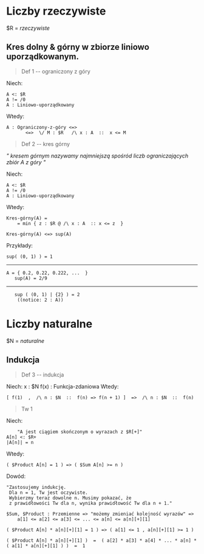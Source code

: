 
# Liczby rzeczywiste

$R = _rzeczywiste_

## Kres dolny & górny w zbiorze liniowo uporządkowanym.
>Def 1 -- ograniczony z góry

Niech:

    A <: $R  
    A != /0  
    A : Liniowo-uporządkowany
Wtedy:

    A : Ograniczony-z-góry <=> 
           <=>  \/ M : $R   /\ x : A  ::  x <= M

>Def 2 -- kres górny

_"
kresem górnym nazywamy najmniejszą spośród liczb ograniczających zbiór A z góry
"_

Niech:

    A <: $R  
    A != /0  
    A : Liniowo-uporządkowany
Wtedy:

    Kres-górny(A) =
        = min { z : $R @ /\ x : A  :: x <= z  } 
    
    Kres-górny(A) <=> sup(A)


Przykłady:

    sup( (0, 1) ) = 1
---
    A = { 0.2, 0.22, 0.222, ...  }
       sup(A) = 2/9
---
       sup ( (0, 1) | {2} ) = 2
        ((notice: 2 : A))

# Liczby naturalne
$N = _naturalne_

## Indukcja
>Def 3 -- indukcja

Niech:
    x : $N
    f(x) : Funkcja-zdaniowa
Wtedy:

    [ f(1)  ,  /\ n : $N  ::  f(n) => f(n + 1) ]  =>  /\ n : $N  ::  f(n)

>Tw 1

Niech:

        "A jest ciągiem skończonym o wyrazach z $R[+]"
    A[n] <: $R+
    |A[n]| = n
    
Wtedy:

    ( $Product A[n] = 1 ) => ( $Sum A[n] >= n )
Dowód:

    "Zastosujemy indukcję.
     Dla n = 1, Tw jest oczywiste.
     Wybierzmy teraz dowolne n. Musimy pokazać, że
     z prawidłowości Tw dla n, wynika prawidłowość Tw dla n + 1."

    $Sum, $Product : Przemienne => "możemy zmieniać kolejność wyrazów" => 
        a[1] <= a[2] <= a[3] <= ... <= a[n] <= a[n][+][1]
    
    ( $Product A[n] * a[n][+][1] = 1 ) => ( a[1] <= 1 , a[n][+][1] >= 1 )

    ( $Product A[n] * a[n][+][1] )  =  ( a[2] * a[3] * a[4] * ... * a[n] * ( a[1] * a[n][+][1] ) )  =  1


